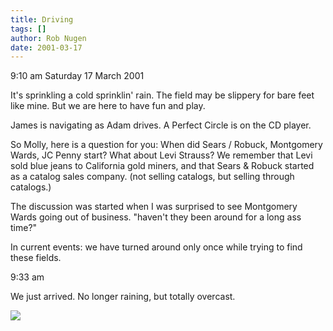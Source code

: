 ```yaml
---
title: Driving
tags: []
author: Rob Nugen
date: 2001-03-17
---
```


<p class=date>9:10 am Saturday 17 March 2001</p>

<p>It's sprinkling a cold sprinklin' rain.  The field may be slippery for
bare feet like mine.  But we are here to have fun and play.</p>

<p>James is navigating as Adam drives. A Perfect Circle is on the CD
player.</p>

<p>So Molly, here is a question for you:  When did Sears / Robuck,
Montgomery Wards,  JC Penny start?  What about Levi Strauss?  We remember
that Levi sold blue jeans to California gold miners, and that Sears & Robuck
started as a catalog sales company.  (not selling catalogs, but selling
through catalogs.)</p>

<p>The discussion was started when I was surprised to see Montgomery Wards
going out of business.  "haven't they been around for a long ass time?"</p>

<p>In current events:  we have turned around only once while trying to find
these fields.</p>

<p class=date>9:33 am</p>

<p>We just arrived.  No longer raining, but totally overcast.</p>

<p><img src="/images/rob/wL-ROB.gif">


